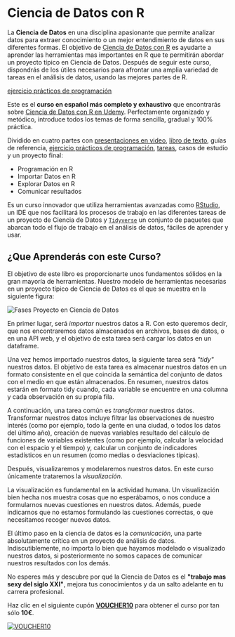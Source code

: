 
# Ciencia de Datos con R

La __Ciencia de Datos__ en una disciplina apasionante que permite analizar datos para extraer conocimiento o un mejor entendimiento de datos en sus diferentes formas. El objetivo de <a href=https://www.udemy.com/ciencia-de-datos-con-r target="_blank">Ciencia de Datos con R</a>
 es ayudarte a aprender las herramientas mas importantes en R que te permitirán abordar un proyecto típico en Ciencia de Datos.
Después de seguir este curso, dispondrás de los útiles necesarios para afrontar una amplia variedad de tareas en el análisis de datos, usando las mejores partes de R.

<a href=https://github.com/rsanchezs/programacion-en-r target="_blank">ejercicio prácticos de programación</a>

Este es el __curso en español más completo y exhaustivo__ que encontrarás sobre <a href=https://www.udemy.com/ciencia-de-datos-con-r target="_blank">Ciencia de Datos con R en Udemy</a>. Perfectamente organizado y metódico, introduce todos los temas de forma sencilla, gradual y 100% práctica.

Dividido en cuatro partes con <a href="https://www.youtube.com/playlist?list=PLwMc8F2IRi4U6ZFeMO0PPcypEogkJp2GL" target="_blank">presentaciones en video</a>, <a href=https://leanpub.com/ciencia-de-datos-con-r target="_blank">libro de texto</a>,    guías de referencia, <a href=https://github.com/rsanchezs/programacion-en-r target="_blank">ejercicio prácticos de programación</a>, <a href=https://github.com/rsanchezs/ciencia-datos-con-r-tareas target="_blank">tareas</a>, casos de estudio y un proyecto final:

* Programación en R
* Importar Datos en R
* Explorar Datos en R
* Comunicar resultados

Es un curso innovador que utiliza herramientas avanzadas como [RStudio](https://www.rstudio.com/), un IDE que nos facilitará los procesos de trabajo en las diferentes tareas de un proyecto de Ciencia de Datos y [`Tidyverse`](https://www.tidyverse.org/) un conjunto de paquetes que abarcan todo el flujo de trabajo en el análisis de datos, fáciles de aprender y usar.





## ¿Que Aprenderás con este Curso?



El objetivo de este libro es proporcionarte unos fundamentos sólidos en la gran mayoría de herramientas. Nuestro modelo de herramientas necesarias en un proyecto típico de Ciencia de Datos es el que se muestra en la siguiente figura:



![Fases Proyecto en Ciencia de Datos](https://i.imgur.com/DO2BKK7.png)



En primer lugar, será _importar_ nuestros datos a R. Con esto queremos decir, que nos encontraremos datos almacenados en archivos, bases de datos, o en una API web, y el objetivo de esta tarea será cargar los datos en un dataframe.

Una vez hemos importado nuestros datos, la siguiente tarea será _"tidy"_ nuestros datos. El objetivo de esta tarea es almacenar nuestros datos en un formato consistente en el que coincida la semántica del conjunto de datos con el medio en que están almacenados. En resumen, nuestros datos estarán en formato tidy cuando, cada variable se encuentre en una columna y cada observación en su propia fila.

A continuación, una tarea común es _transformar_ nuestros datos. Transformar nuestros datos incluye filtrar las observaciones de nuestro interés (como por ejemplo, todo la gente en una ciudad, o todos los datos del último año), creación de nuevas variables resultado del cálculo de funciones de variables existentes (como por ejemplo, calcular la velocidad con el espacio y el tiempo) y, calcular un conjunto de indicadores estadísticos en un resumen (como medias o desviaciones típicas).

Después, visualizaremos y modelaremos nuestros datos. En este curso únicamente trataremos la _visualización_.

La visualización es fundamental en la actividad humana. Un visualización bien hecha nos muestra cosas que no esperábamos, o nos conduce a formularnos nuevas cuestiones en nuestros datos. Además, puede indicarnos que no estamos formulando las cuestiones correctas, o que necesitamos recoger  nuevos datos.

El último paso en la ciencia de datos es la _comunicación_, una parte absolutamente crítica en un proyecto de análisis de datos. Indiscutiblemente, no importa lo bien que hayamos modelado o visualizado nuestros datos, si posteriormente no somos capaces de comunicar nuestros resultados con los demás.


No esperes más y descubre por qué la Ciencia de Datos es el __"trabajo mas sexy del siglo XXI"__, mejora tus conocimientos y da un salto adelante en tu carrera profesional.

Haz clic en el siguiente cupón [__VOUCHER10__](https://www.udemy.com/ciencia-de-datos-con-r/?couponCode=VOUCHER10) para obtener el curso por tan sólo __10€__.


[![VOUCHER10](https://i.imgur.com/zjjWEWV.png)](https://www.udemy.com/ciencia-de-datos-con-r/?couponCode=VOUCHER10)



